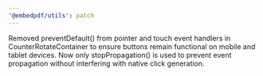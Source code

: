 ```yaml
---
'@embedpdf/utils': patch
---
```


Removed preventDefault() from pointer and touch event handlers in CounterRotateContainer to ensure buttons remain functional on mobile and tablet devices. Now only stopPropagation() is used to prevent event propagation without interfering with native click generation.
